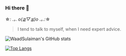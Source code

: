 ### Hi there 👋
☆*: .｡. o(≧▽≦)o .｡.:*☆

> I tend to talk to myself, when I need expert advice.
<!--
**WaadSulaiman/WaadSulaiman** is a ✨ _special_ ✨ repository because its `README.md` (this file) appears on your GitHub profile.

Here are some ideas to get you started:

- 🔭 I’m currently working on ...
- 🌱 I’m currently learning ...
- 👯 I’m looking to collaborate on ...
- 🤔 I’m looking for help with ...
- 💬 Ask me about ...
- 📫 How to reach me: ...
- 😄 Pronouns: ...
- ⚡ Fun fact: ...
-->

![WaadSulaiman's GitHub stats](https://github-readme-stats.vercel.app/api?username=waadsulaiman&count_private=true&show_icons=true&theme=solarized-dark)

[![Top Langs](https://github-readme-stats.vercel.app/api/top-langs/?username=waadsulaiman&layout=compactshow_icons=true&theme=solarized-dark)](https://github.com/waadsulaiman/github-readme-stats)
